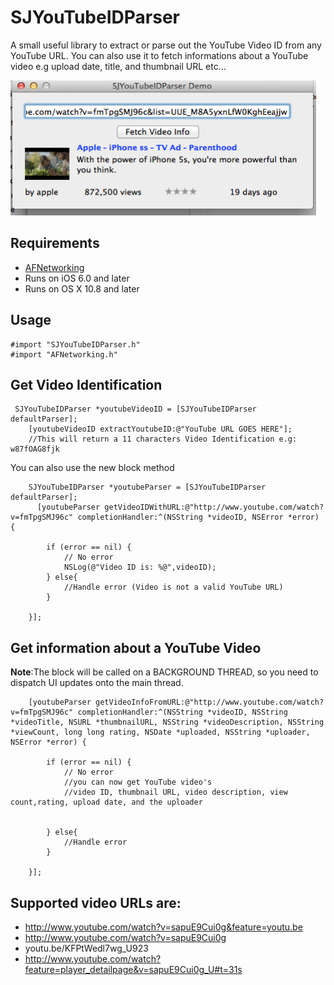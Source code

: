 SJYouTubeIDParser
=================

A small useful library to extract or parse out the YouTube Video ID from any YouTube URL. You can also use it to fetch informations about a YouTube video e.g upload date, title, and thumbnail URL etc...

<img src="Screenshots/screenshot.png" width="489" height="216">

## Requirements
- [AFNetworking](https://github.com/AFNetworking/AFNetworking)
- Runs on iOS 6.0 and later
- Runs on OS X 10.8 and later

## Usage

```
#import "SJYouTubeIDParser.h"
#import "AFNetworking.h"

```
## Get Video Identification
```objc
 SJYouTubeIDParser *youtubeVideoID = [SJYouTubeIDParser defaultParser];
    [youtubeVideoID extractYoutubeID:@"YouTube URL GOES HERE"];
    //This will return a 11 characters Video Identification e.g: w87fOAG8fjk

```

You can also use the new block method

```objc
    SJYouTubeIDParser *youtubeParser = [SJYouTubeIDParser defaultParser];
      [youtubeParser getVideoIDWithURL:@"http://www.youtube.com/watch?v=fmTpgSMJ96c" completionHandler:^(NSString *videoID, NSError *error) {
        
        if (error == nil) {
            // No error
            NSLog(@"Video ID is: %@",videoID);
        } else{
            //Handle error (Video is not a valid YouTube URL)
        }
        
    }];
```
## Get information about a YouTube Video
**Note**:The block will be called on a BACKGROUND THREAD, so you need to dispatch UI updates onto the main thread.
``` objc
    [youtubeParser getVideoInfoFromURL:@"http://www.youtube.com/watch?v=fmTpgSMJ96c" completionHandler:^(NSString *videoID, NSString *videoTitle, NSURL *thumbnailURL, NSString *videoDescription, NSString *viewCount, long long rating, NSDate *uploaded, NSString *uploader, NSError *error) {
        
        if (error == nil) {
            // No error
            //you can now get YouTube video's
            //video ID, thumbnail URL, video description, view count,rating, upload date, and the uploader

        
        } else{
            //Handle error
        }
        
    }];
 ```

## Supported video URLs are:

- http://www.youtube.com/watch?v=sapuE9Cui0g&feature=youtu.be
- http://www.youtube.com/watch?v=sapuE9Cui0g
- youtu.be/KFPtWedl7wg_U923
- http://www.youtube.com/watch?feature=player_detailpage&v=sapuE9Cui0g_U#t=31s